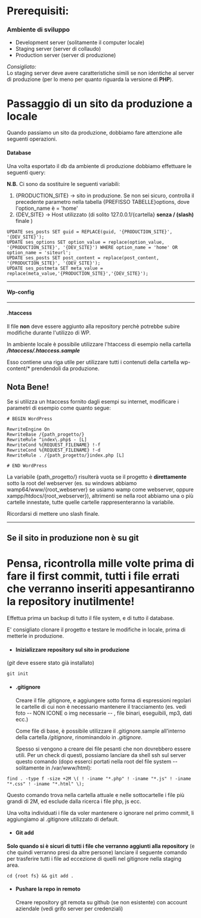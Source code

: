 # Prerequisiti:
### Ambiente di sviluppo

+ Development server (solitamente il computer locale)
+ Staging server (server di collaudo)
+ Production server (server di produzione)

_Consigliato:_   
Lo staging server deve avere caratteristiche simili se non identiche al server di produzione (per lo meno per quanto riguarda la versione di __PHP__).


# Passaggio di un sito da produzione a locale

Quando passiamo un sito da produzione, dobbiamo fare attenzione alle seguenti operazioni.

#### Database

Una volta esportato il db da ambiente di produzione
dobbiamo effettuare le seguenti query:

__N.B.__ Ci sono da sostituire le seguenti variabili:
1. {PRODUCTION_SITE} -> sito in produzione. Se non sei sicuro, controlla il precedente parametro nella tabella {PREFISSO TABELLE}options, dove l'option_name è = 'home'
1. {DEV_SITE} -> Host utilizzato (di solito 127.0.0.1/{cartella} __senza / (slash)__ finale )

 ```
UPDATE ses_posts SET guid = REPLACE(guid, '{PRODUCTION_SITE}', '{DEV_SITE}');
UPDATE ses_options SET option_value = replace(option_value, '{PRODUCTION_SITE}', '{DEV_SITE}') WHERE option_name = 'home' OR option_name = 'siteurl';
UPDATE ses_posts SET post_content = replace(post_content, '{PRODUCTION_SITE}', '{DEV_SITE}');
UPDATE ses_postmeta SET meta_value = replace(meta_value,'{PRODUCTION_SITE}','{DEV_SITE}');

 ```

---

#### Wp-config

---

#### .htaccess

Il file __non__ deve essere aggiunto alla repository perchè potrebbe subire modifiche durante l'utilizzo di WP.

In ambiente locale è possibile utilizzare l'htaccess di esempio nella cartella __*/htaccess/.htaccess.sample*__

Esso contiene una riga utile per utilizzare tutti i contenuti della cartella wp-content/* prendendoli da produzione.

## Nota Bene!
Se si utilizza un htaccess fornito dagli esempi su internet, modificare i parametri di esempio come quanto segue:

```
# BEGIN WordPress

RewriteEngine On
RewriteBase /{path_progetto/}
RewriteRule ^index\.php$ - [L]
RewriteCond %{REQUEST_FILENAME} !-f
RewriteCond %{REQUEST_FILENAME} !-d
RewriteRule . /{path_progetto/}index.php [L]

# END WordPress
```

La variabile {path_progetto/} risulterà vuota se il progetto è __direttamente__ sotto la root del webserver (es. su windows abbiamo wamp64/www/{root_webserver} se usiamo wamp come webserver, oppure xampp/htdocs/{root_webserver}), altrimenti se nella root abbiamo una o più cartelle innestate, tutte quelle cartelle rappresenteranno la variabile.

Ricordarsi di mettere uno slash finale.

---

## Se il sito in produzione non è su git

# Pensa, ricontrolla mille volte prima di fare il first commit, tutti i file errati che verranno inseriti appesantiranno la repository inutilmente!

Effettua prima un backup di tutto il file system, e di tutto il database.

E' consigliato clonare il progetto e testare le modifiche in locale, prima di metterle in produzione.

* #### Inizializzare repository sul sito in produzione
 (_git_ deve essere stato già installato)

```
git init
```

* #### .gitignore
  Creare il file .gitignore, e aggiungere sotto forma di espressioni regolari le cartelle di cui non è necessario mantenere il tracciamento (es. vedi foto -- NON ICONE o img necessarie -- , file binari, eseguibili, mp3, dati ecc.)

  Come file di base, è possibile utilizzare il .gitignore.sample all'interno della cartella _/gitignore_, rinominandolo in _.gitignore_.

  Spesso si vengono a creare dei file pesanti che non dovrebbero essere utili. Per un check di questi, possiamo lanciare da shell ssh sul server questo comando (dopo esserci portati nella root del file system -- solitamente in /var/www/html):

```
find . -type f -size +2M \( ! -iname "*.php" ! -iname "*.js" ! -iname "*.css" ! -iname "*.html" \);
```  

Questo comando trova nella cartella attuale e nelle sottocartelle i file più grandi di 2M, ed esclude dalla ricerca i file php, js ecc.

Una volta individuati i file da voler mantenere o ignorare nel primo commit, li aggiungiamo al .gitignore utilizzato di default.


* #### Git add

__Solo quando si è sicuri di tutti i file che verranno aggiunti alla repository__ (e che quindi verranno presi da altre persone) lanciare il seguente comando per trasferire tutti i file ad eccezione di quelli nel gitignore nella staging area.

```
cd {root fs} && git add .
```

* #### Pushare la repo in remoto

  Creare repository git remota su github (se non esistente) con account aziendale (vedi grifo server per credenziali)
